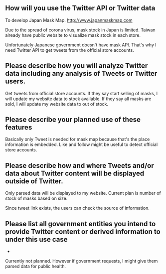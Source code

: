 ## How will you use the Twitter API or Twitter data
To develop Japan Mask Map.
http://www.japanmaskmap.com

Due to the spread of corona virus, mask stock in Japan is limited. Taiwan already have public website to visualize mask stock in each store.

Unfortunately Japanese government doesn't have mask API.
That's why I need Twitter API to get tweets from the official store accounts.

## Please describe how you will analyze Twitter data including any analysis of Tweets or Twitter users.

Get tweets from official store accounts.
If they say start selling of masks, I will update my website data to stock available.
If they say all masks are sold, I will update my website data to out of stock.

## Please describe your planned use of these features
Basically only Tweet is needed for mask map because that's the place information is embedded. Like and follow might be useful to detect official store accounts.

## Please describe how and where Tweets and/or data about Twitter content will be displayed outside of Twitter.
Only parsed data will be displayed to my website.
Current plan is number of stock of masks based on size.

Since tweet link exists, the users can check the source of information.


## Please list all government entities you intend to provide Twitter content or derived information to under this use case
-

Currently not planned. However if government requests, I might give them parsed data for public health.